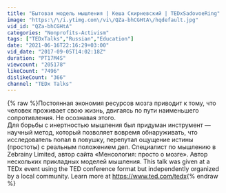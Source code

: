 ```yaml
---
title: "Бытовая модель мышления | Кеша Скирневский | TEDxSadovoeRing"
image: "https:\/\/i.ytimg.com\/vi\/QZa-bhCGHtA\/hqdefault.jpg"
vid_id: "QZa-bhCGHtA"
categories: "Nonprofits-Activism"
tags: ["TEDxTalks","Russian","Education"]
date: "2021-06-16T22:16:29+03:00"
vid_date: "2017-09-05T14:02:18Z"
duration: "PT17M4S"
viewcount: "205178"
likeCount: "7496"
dislikeCount: "366"
channel: "TEDx Talks"
---
```

{% raw %}Постоянная экономия ресурсов мозга приводит к тому, что человек проживает свою жизнь, двигаясь по пути наименьшего сопротивления. Не осознавая этого.<br />Для борьбы с инертностью мышления был придуман инструмент — научный метод, который позволяет вовремя обнаруживать, что исследователь попал в ловушку, перепутал ощущение истины (простоты) с реальным положением дел. Специалист по мышлению в Zebrainy Limited, автор сайта «Менсология: просто о мозге». Автор нескольких прикладных моделей мышления. This talk was given at a TEDx event using the TED conference format but independently organized by a local community. Learn more at <a rel="nofollow" target="blank" href="https://www.ted.com/tedx">https://www.ted.com/tedx</a>{% endraw %}
